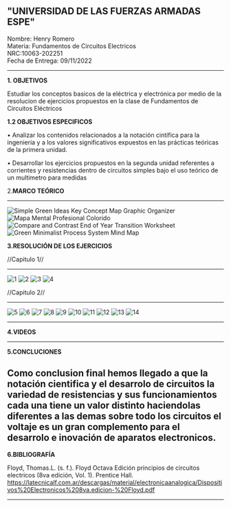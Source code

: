  "UNIVERSIDAD DE LAS FUERZAS ARMADAS ESPE"
---------------------------------------------------------------------------------------------

Nombre: Henry Romero  
Materia: Fundamentos de Circuitos Electricos                                                 
NRC:10063-202251                                                                                         
Fecha de Entrega: 09/11/2022

-------------------------------------------------------------------------------------------  
  
**1. OBJETIVOS**

Estudiar los conceptos basicos de la eléctrica y electrónica por medio de la resolucion de ejercicios propuestos en la clase de Fundamentos de Circuitos Eléctricos

**1.2 OBJETIVOS ESPECIFICOS**

•	Analizar los contenidos relacionados a la notación cintífica para la ingenieria y a los valores significativos expuestos en las prácticas teóricas de la primera unidad.

•	Desarrollar los ejercicios propuestos en la segunda unidad referentes a corrientes y resistencias dentro de circuitos simples bajo el uso teórico de un multimetro para medidas

2.**MARCO TEÓRICO**

-------------------------------------------------------------------------------------------

![Simple Green Ideas Key Concept Map Graphic Organizer](https://user-images.githubusercontent.com/116819100/200954816-29ce6e2a-abb2-4908-8746-9831f27a279a.png)
![Mapa Mental Profesional Colorido](https://user-images.githubusercontent.com/116819100/200954813-37df85d8-f4ec-4bab-98da-d03e1ea2e55e.png)
![Compare and Contrast End of Year Transition Worksheet](https://user-images.githubusercontent.com/116819100/200954808-e2980a65-c6f1-4d31-a13e-c61e42213526.png)
![Green Minimalist Process System Mind Map](https://user-images.githubusercontent.com/116819100/200954811-f0588ee3-44a0-4693-9250-07053a37d4dd.png)

**3.RESOLUCIÓN DE LOS EJERCICIOS**

 //Capitulo 1//
       
------------------------------------------------------------------------------------------------------------------------------------------------------
![1](https://user-images.githubusercontent.com/116819100/200960883-f70b5cca-09d7-4d8b-bc3f-d1e8529b36f4.png)
![2](https://user-images.githubusercontent.com/116819100/200960886-f2833b28-bcd4-4181-87fe-69e4f5a3665a.png)
![3](https://user-images.githubusercontent.com/116819100/200960889-c6b38f49-20f5-4167-9cc6-675bce06b1f4.png)
![4](https://user-images.githubusercontent.com/116819100/200962407-0c670894-8450-452a-b662-b22840ccb232.png)

//Capitulo 2//

-------------------------------------------------------------------------------------------------------------------------------------------------------



![5](https://user-images.githubusercontent.com/116819100/200964300-f918ea27-7bc4-477b-b596-2f44737d7147.png)
![6](https://user-images.githubusercontent.com/116819100/200964319-fe45ba10-8a55-4ea8-b2c9-afccadf2c9a5.png)
![7](https://user-images.githubusercontent.com/116819100/200964344-ffd56073-e8bc-4ad3-8446-7c84c8b62e04.png)
![8](https://user-images.githubusercontent.com/116819100/200964349-1933e223-e0b9-41fe-a974-e8550cfa5b9a.png)
![9](https://user-images.githubusercontent.com/116819100/200964354-391db074-e827-4b9e-88dc-54771ca5ac83.png)
![10](https://user-images.githubusercontent.com/116819100/200964356-aef901bd-3ed0-4daf-927b-116eeb4db622.png)
![11](https://user-images.githubusercontent.com/116819100/200964358-9a21d3ea-39ff-4b74-9f34-0c679f54ee4a.png)
![12](https://user-images.githubusercontent.com/116819100/200964360-67597fe2-93d3-4f59-8347-e9c0eef50409.png)
![13](https://user-images.githubusercontent.com/116819100/200964361-96f84139-7439-43ec-9369-47a66c7f23d7.png)
![14](https://user-images.githubusercontent.com/116819100/200964391-fc7faadb-7c95-4dd9-a750-b3a3d64e4da8.png)

------------------------------------------------------------------------------------------------------------------------------------------------------------------
**4.VIDEOS**


--------------------------------------------------------------------------------------------------------------------------------------------------------------------------------------
**5.CONCLUCIONES**


Como conclusion final hemos llegado a que la notación cientifica y el desarrolo de circuitos la variedad de resistencias y sus funcionamientos cada una tiene un valor distinto haciendolas diferentes a las demas sobre todo los circuitos el voltaje es un gran complemento para el desarrolo e inovación de aparatos electronicos.
-----------------------------------------------------------------

**6.BIBLIOGRAFÍA**

Floyd, Thomas.L. (s. f.). Floyd Octava Edición principios de circuitos electricos (8va edición, Vol. 1). Prentice Hall. https://latecnicalf.com.ar/descargas/material/electronicaanalogica/Dispositivos%20Electronicos%208va.edicion-%20Floyd.pdf

-------------------------------------------------------------------------------------------------






